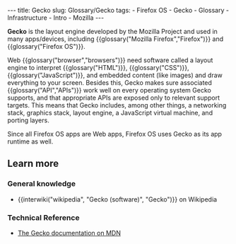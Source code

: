 --- title: Gecko slug: Glossary/Gecko tags: - Firefox OS - Gecko - Glossary - Infrastructure - Intro - Mozilla ---

<span class="seoSummary">**Gecko** is the layout engine developed by the Mozilla Project and used in many apps/devices, including {{glossary("Mozilla Firefox","Firefox")}} and {{glossary("Firefox OS")}}.</span>

Web {{glossary("browser","browsers")}} need software called a layout engine to interpret {{glossary("HTML")}}, {{glossary("CSS")}}, {{glossary("JavaScript")}}, and embedded content (like images) and draw everything to your screen. Besides this, Gecko makes sure associated {{glossary("API","APIs")}} work well on every operating system Gecko supports, and that appropriate APIs are exposed only to relevant support targets. This means that Gecko includes, among other things, a networking stack, graphics stack, layout engine, a JavaScript virtual machine, and porting layers.

Since all Firefox OS apps are Web apps, Firefox OS uses Gecko as its app runtime as well.

Learn more
----------

### General knowledge

-   {{interwiki("wikipedia", "Gecko (software)", "Gecko")}} on Wikipedia

### Technical Reference

-   [The Gecko documentation on MDN](/en-US/docs/Mozilla/Gecko)
